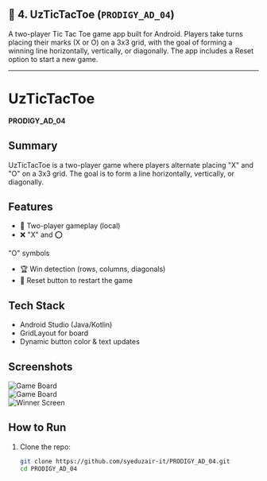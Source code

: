 ## 📌 4. UzTicTacToe (`PRODIGY_AD_04`)
A two-player Tic Tac Toe game app built for Android. Players take turns placing their marks (X or O) on a 3x3 grid, with the goal of forming a winning line horizontally, vertically, or diagonally. The app includes a Reset option to start a new game.


---




# UzTicTacToe
**PRODIGY_AD_04**

## Summary
UzTicTacToe is a two-player game where players alternate placing "X" and "O" on a 3x3 grid. The goal is to form a line horizontally, vertically, or diagonally.

## Features
- 👥 Two-player gameplay (local)  
- ❌ "X" and ⭕

 "O" symbols  
- 🏆 Win detection (rows, columns, diagonals)  
- 🔄 Reset button to restart the game  

## Tech Stack
- Android Studio (Java/Kotlin)  
- GridLayout for board  
- Dynamic button color & text updates  

## Screenshots
![Game Board](screenshots/Tscreen4_1.jpg)  
![Game Board](screenshots/Tscreen4_3.jpg)  
![Winner Screen](screenshots/Tscreen4_2.jpg)  

## How to Run
1. Clone the repo:
   ```bash
   git clone https://github.com/syeduzair-it/PRODIGY_AD_04.git
   cd PRODIGY_AD_04
